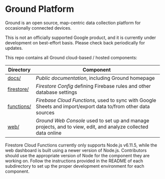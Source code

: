 # Ground Platform

Ground is an open source, map-centric data collection platform for occasionally connected devices.

This is not an officially supported Google product, and it is currently under development on best-effort basis. Please check back periodically for updates.

This repo contains all Ground cloud-based / hosted components:

|Directory|Component|
|--------------|-----------------------------------------------|
|[docs/](docs/)|*Public documentation*, including Ground homepage|
|[firestore/](firestore/)|*Firestore Config* defining Firebase rules and other database settings|
|[functions/](functions/)|*Firebase Cloud Functions*, used to sync with Google Sheets and import/export data to/from other data sources|
|[web/](web/)|*Ground Web Console* used to set up and manage projects, and to view, edit, and analyze collected data online|

Firestore Cloud Functions currently only supports Node.js v6.11.5, 
while the web dashboard is built using a newer version of Node.js. Contributors should use the appropriate version of Node for the component they are working on. Follow the instructions provided in the README of each subdirectory to set up the proper
development environment for each component. 
